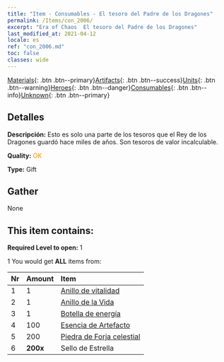 ```yaml
---
title: "Item - Consumables - El tesoro del Padre de los Dragones"
permalink: /Items/con_2006/
excerpt: "Era of Chaos  El tesoro del Padre de los Dragones"
last_modified_at: 2021-04-12
locale: es
ref: "con_2006.md"
toc: false
classes: wide
---
```

 [Materials](/es/Items/){: .btn .btn--primary}[Artifacts](/es/Items/Artifacts/){: .btn .btn--success}[Units](/es/Items/Units/){: .btn .btn--warning}[Heroes](/es/Items/Heroes/){: .btn .btn--danger}[Consumables](/es/Items/Consumables/){: .btn .btn--info}[Unknown](/es/Items/Unknown/){: .btn .btn--primary}

## Detalles
 **Descripción:** Esto es solo una parte de los tesoros que el Rey de los Dragones guardó hace miles de años. Son tesoros de valor incalculable.

 **Quality:** <span style="color: #FF8C00">OK</span>

 **Type:** Gift

## Gather

  None

## This item contains:

 **Required Level to open:** 1

 1 You would get **ALL** items  from:

  | Nr | Amount |     Item    |
  |:---|:-------|:------------|
  | 1 | 1 | [Anillo de vitalidad](/es/Items/art_106/) | 
  | 2 | 1 | [Anillo de la Vida](/es/Items/art_107/) | 
  | 3 | 1 | [Botella de energía](/es/Items/art_108/) | 
  | 4 | 100 | [Esencia de Artefacto](/es/Items/con_761/) | 
  | 5 | 200 | [Piedra de Forja celestial](/es/Items/art_188/) | 
  | 6 |  **200x** | Sello de Estrella |  | 
